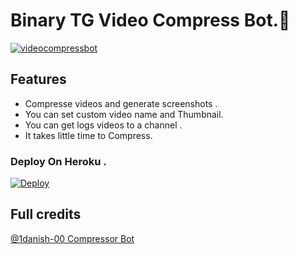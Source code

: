 # Binary TG Video Compress Bot.💫

[![videocompressbot](https://telegra.ph/file/ec53b3315ac6b45af0236.jpg)](https://t.me/binary_lk)

## Features
- Compresse videos and generate screenshots .
- You can set custom video name and Thumbnail.
- You can get logs videos to a channel .
- It takes little time to Compress.


### Deploy On Heroku .  
[![Deploy](https://www.herokucdn.com/deploy/button.svg)](https://heroku.com/deploy)

## Full credits 
[@1danish-00 Compressor Bot](https://github.com/1Danish-00/CompressorBot)
